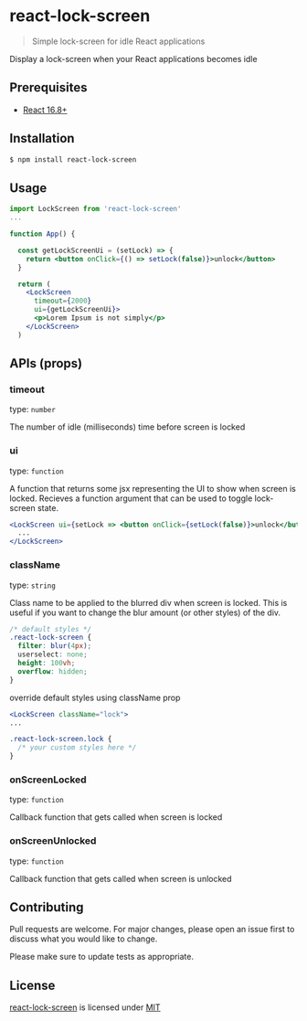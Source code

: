 # react-lock-screen

> Simple lock-screen for idle React applications

Display a lock-screen when your React applications becomes idle

## Prerequisites

- [React 16.8+](https://reactjs.org/blog/2019/02/06/react-v16.8.0.html)

## Installation

```bash
$ npm install react-lock-screen
```

## Usage

```jsx
import LockScreen from 'react-lock-screen'
...

function App() {

  const getLockScreenUi = (setLock) => {
    return <button onClick={() => setLock(false)}>unlock</button>
  }

  return (
    <LockScreen
      timeout={2000}
      ui={getLockScreenUi}>
      <p>Lorem Ipsum is not simply</p>
    </LockScreen>
  )
```

## APIs (props)

### timeout

type: `number`

The number of idle (milliseconds) time before screen is locked

### ui

type: `function`

A function that returns some jsx representing the UI to show when screen is locked. Recieves a function argument that can be used to toggle lock-screen state.

```jsx
<LockScreen ui={setLock => <button onClick={setLock(false)}>unlock</button>}>
  ...
</LockScreen>
```

### className

type: `string`

Class name to be applied to the blurred div when screen is locked. This is useful if you want to change the blur amount (or other styles) of the div.


```css
/* default styles */
.react-lock-screen {
  filter: blur(4px);
  userselect: none;
  height: 100vh;
  overflow: hidden;
}
```
override default styles using className prop
```jsx
<LockScreen className="lock">
...
```

```css
.react-lock-screen.lock {
  /* your custom styles here */
}
```

### onScreenLocked

type: `function`

Callback function that gets called when screen is locked

### onScreenUnlocked

type: `function`

Callback function that gets called when screen is unlocked

## Contributing

Pull requests are welcome. For major changes, please open an issue first to discuss what you would like to change.

Please make sure to update tests as appropriate.

## License

[react-lock-screen](https://github.com/codeshifu/react-lock-screen) is licensed under [MIT]()
